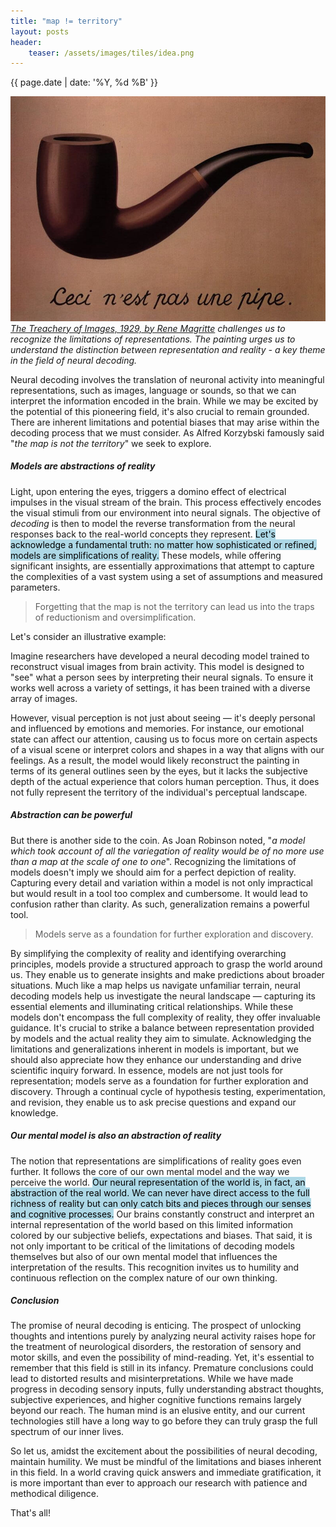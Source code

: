 ```yaml
---
title: "map != territory"
layout: posts
header:
    teaser: /assets/images/tiles/idea.png
---
```


{{ page.date | date: '%Y, %d %B' }}

![The treachery of images](/assets/images/blog/the-treachery-of-images.jpeg)
*[The Treachery of Images, 1929, by Rene Magritte](https://www.renemagritte.org/the-treachery-of-images.jsp#) challenges us to recognize the limitations of representations. The painting urges us to understand the distinction between representation and reality - a key theme in the field of neural decoding.*

Neural decoding involves the translation of neuronal activity into meaningful representations, such as images, language or sounds, so that we can interpret the information encoded in the brain. While we may be excited by the potential of this pioneering field, it's also crucial to remain grounded. There are inherent limitations and potential biases that may arise within the decoding process that we must consider. As Alfred Korzybski famously said "_the map is not the territory_" we seek to explore.


##### Models are abstractions of reality

Light, upon entering the eyes, triggers a domino effect of electrical impulses in the visual stream of the brain.  This process effectively encodes the visual stimuli from our environment into neural signals. The objective of _decoding_ is then to model the reverse transformation from the neural responses back to the real-world concepts they represent. <mark style="background-color: lightblue">Let's acknowledge a fundamental truth: no matter how sophisticated or refined, models are simplifications of reality.</mark> These models, while offering significant insights, are essentially approximations that attempt to capture the complexities of a vast system using a set of assumptions and measured parameters.

> Forgetting that the map is not the territory can lead us into the traps of reductionism and oversimplification.

Let's consider an illustrative example:

Imagine researchers have developed a neural decoding model trained to reconstruct visual images from brain activity. This model is designed to "see" what a person sees by interpreting their neural signals. To ensure it works well across a variety of settings, it has been trained with a diverse array of images. 

However, visual perception is not just about seeing — it's deeply personal and influenced by emotions and memories. For instance, our emotional state can affect our attention, causing us to focus more on certain aspects of a visual scene or interpret colors and shapes in a way that aligns with our feelings. As a result, the model would likely reconstruct the painting in terms of its general outlines seen by the eyes, but it lacks the subjective depth of the actual experience that colors human perception. Thus, it does not fully represent the territory of the individual's perceptual landscape.


##### Abstraction can be powerful

But there is another side to the coin. As Joan Robinson noted, "_a model which took account of all the variegation of reality would be of no more use than a map at the scale of one to one_". Recognizing the limitations of models doesn't imply we should aim for a perfect depiction of reality. Capturing every detail and variation within a model is not only impractical but would result in a tool too complex and cumbersome. It would lead to confusion rather than clarity. As such, generalization remains a powerful tool.

> Models serve as a foundation for further exploration and discovery.

By simplifying the complexity of reality and identifying overarching principles, models provide a structured approach to grasp the world around us. They enable us to generate insights and make predictions about broader situations. Much like a map helps us navigate unfamiliar terrain, neural decoding models help us investigate the neural landscape — capturing its essential elements and illuminating critical relationships. While these models don't encompass the full complexity of reality, they offer invaluable guidance. It's crucial to strike a balance between representation provided by models and the actual reality they aim to simulate. Acknowledging the limitations and generalizations inherent in models is important, but we should also appreciate how they enhance our understanding and drive scientific inquiry forward. In essence, models are not just tools for representation; models serve as a foundation for further exploration and discovery. Through a continual cycle of hypothesis testing, experimentation, and revision, they enable us to ask precise questions and expand our knowledge.


##### Our mental model is also an abstraction of reality

The notion that representations are simplifications of reality goes even further. It follows the core of our own mental model and the way we perceive the world. <mark style="background-color: lightblue">Our neural representation of the world is, in fact, an abstraction of the real world. We can never have direct access to the full richness of reality but can only catch bits and pieces through our senses and cognitive processes.</mark> Our brains constantly construct and interpret an internal representation of the world based on this limited information colored by our subjective beliefs, expectations and biases. That said, it is not only important to be critical of the limitations of decoding models themselves but also of our own mental model that influences the interpretation of the results. This recognition invites us to humility and continuous reflection on the complex nature of our own thinking.

##### Conclusion

The promise of neural decoding is enticing. The prospect of unlocking thoughts and intentions purely by analyzing neural activity raises hope for the treatment of neurological disorders, the restoration of sensory and motor skills, and even the possibility of mind-reading. Yet, it's essential to remember that this field is still in its infancy. Premature conclusions could lead to distorted results and misinterpretations. While we have made progress in decoding sensory inputs, fully understanding abstract thoughts, subjective experiences, and higher cognitive functions remains largely beyond our reach. The human mind is an elusive entity, and our current technologies still have a long way to go before they can truly grasp the full spectrum of our inner lives. 

So let us, amidst the excitement about the possibilities of neural decoding, maintain humility. We must be mindful of the limitations and biases inherent in this field. In a world craving quick answers and immediate gratification, it is more important than ever to approach our research with patience and methodical diligence.

That's all!